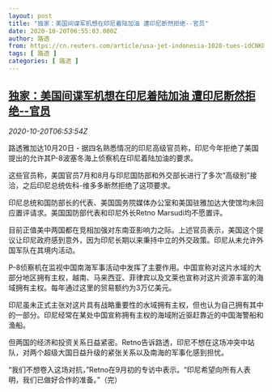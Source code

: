 ```yaml
---
layout: post
title: "独家：美国间谍军机想在印尼着陆加油 遭印尼断然拒绝--官员"
date: 2020-10-20T06:55:03.000Z
author: 路透
from: https://cn.reuters.com/article/usa-jet-indonesia-1020-tues-idCNKBS2750SW
tags: [ 路透 ]
categories: [ 路透 ]
---
```

<!--1603176903000-->
[独家：美国间谍军机想在印尼着陆加油 遭印尼断然拒绝--官员](https://cn.reuters.com/article/usa-jet-indonesia-1020-tues-idCNKBS2750SW)
------

<div>
<div><i>2020-10-20T06:53:54Z</i></div><p>路透雅加达10月20日 - 据四名熟悉情况的印尼高级官员称，印尼今年拒绝了美国提出的允许其P-8波塞冬海上侦察机在印尼着陆加油的要求。</p><p>这些官员称，美国官员7月和8月与印尼国防部和外交部长进行了多次“高级别”接洽，之后印尼总统佐科-维多多断然拒绝了这项要求。</p><p>印尼总统和国防部长的代表、美国国务院媒体办公室和美国驻雅加达大使馆均未回应置评请求。美国国防部代表和印尼外长Retno Marsudi均不愿置评。</p><p>目前正值美中两国都在竞相加强对东南亚影响力之际。上述官员表示，美国这个提议让印尼政府感到意外，因为印尼长期以来秉持中立的外交政策。印尼从未允许外国军队在其境内活动。</p><p>P-8侦察机在监视中国南海军事活动中发挥了主要作用。中国宣称对这片水域的大部分地区拥有主权，越南、马来西亚、菲律宾以及文莱也宣称对这片资源丰富的海域拥有主权。每年通过这里的贸易额约为3万亿美元。</p><p>印尼虽未正式主张对这片具有战略重要性的水域拥有主权，但也认为自己拥有其中的一部分。印尼经常在某处中国宣称拥有主权的海域附近驱赶靠近的中国海警船和渔船。</p><p>但两国的经济和投资关系日益紧密。Retno告诉路透，印尼不想在这场冲突中站队，对两个超级大国日益升级的紧张关系以及南海的军事化感到担忧。</p><p>“我们不想卷入这场对抗，”Retno在9月初的专访中表示。“印尼希望向所有人表明，我们已做好合作的准备。”（完）</p>
</div>
